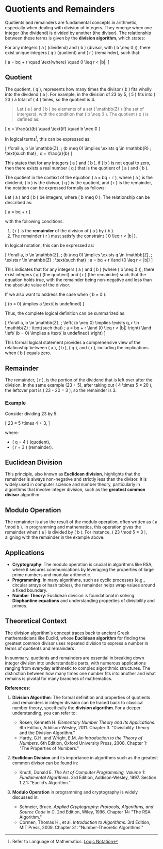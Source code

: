 # Quotients and Remainders

Quotients and remainders are fundamental concepts in arithmetic, especially when dealing with division of integers. They emerge when one integer (the dividend) is divided by another (the divisor). The relationship between these terms is given by the **division algorithm**, which states:

For any integers \( a \) (dividend) and \( b \) (divisor, with \( b \neq 0 \)), there exist unique integers \( q \) (quotient) and \( r \) (remainder), such that:

\[
a = bq + r \quad \text{where} \quad 0 \leq r < |b|.
\]

## **Quotient**

The quotient, \( q \), represents how many times the divisor \( b \) fits wholly into the dividend \( a \). For example, in the division of 23 by 5, \( 5 \) fits into \( 23 \) a total of \( 4 \) times, so the quotient is 4.

>Let \( a \) and \( b \) be elements of a set \( \mathbb{Z} \) (the set of intergers), with the condition that \( b \neq 0 \). The quotient \( q \) is defined as:
>
\[
q = \frac{a}{b} \quad \text{if} \quad b \neq 0
\]

In logical terms[^1], this can be expressed as:
>
\[
\forall a, b \in \mathbb{Z}, \; (b \neq 0) \implies \exists q \in \mathbb{R} \; \text{such that} \; q = \frac{a}{b}
\]

This states that for any integers \( a \) and \( b \), if \( b \) is not equal to zero, then there exists a real number \( q \) that is the quotient of \( a \) and \( b \).

The quotient in the context of the equation \( a = bq + r \), where \( a \) is the dividend, \( b \) is the divisor, \( q \) is the quotient, and \( r \) is the remainder, the notation can be expressed formally as follows:

Let \( a \) and \( b \) be integers, where \( b \neq 0 \). The relationship can be described as:

\[
a = bq + r
\]

with the following conditions:

1. \( r \) is the **remainder** of the division of \( a \) by \( b \).
2. The remainder \( r \) must satisfy the constraint \( 0 \leq r < |b| \).

In logical notation, this can be expressed as:

\[
\forall a, b \in \mathbb{Z}, \; (b \neq 0) \implies \exists q \in \mathbb{Z}, \; \exists r \in \mathbb{Z} \; \text{such that} \; a = bq + r \land (0 \leq r < |b|)
\]

This indicates that for any integers \( a \) and \( b \) (where \( b \neq 0 \)), there exist integers \( q \) (the quotient) and \( r \) (the remainder) such that the equation holds true, with the remainder being non-negative and less than the absolute value of the divisor. 

If we also want to address the case when \( b = 0 \):

\[
(b = 0) \implies a \text{ is undefined}
\]

Thus, the complete logical definition can be summarized as:

\[
\forall a, b \in \mathbb{Z}, \; \left( (b \neq 0) \implies \exists q, r \in \mathbb{Z} \; \text{such that} \; a = bq + r \land (0 \leq r < |b|) \right) \land \left( (b = 0) \implies a \text{ is undefined} \right)
\] 

This formal logical statement provides a comprehensive view of the relationship between \( a \), \( b \), \( q \), and \( r \), including the implications when \( b \) equals zero.

## **Remainder**

The remainder, \( r \), is the portion of the dividend that is left over after the division. In the same example (23 ÷ 5), after taking out \( 4 \times 5 = 20 \), the leftover part is \( 23 - 20 = 3 \), so the remainder is 3.

### **Example**

Consider dividing 23 by 5:

\[
23 = 5 \times 4 + 3,
\]

where:

- \( q = 4 \) (quotient),
- \( r = 3 \) (remainder).

## **Euclidean Division**

This principle, also known as **Euclidean division**, highlights that the remainder is always non-negative and strictly less than the divisor. It is widely used in computer science and number theory, particularly in algorithms that involve integer division, such as the **greatest common divisor** algorithm.

## **Modulo Operation**

The remainder is also the result of the modulo operation, often written as \( a \mod b \). In programming and mathematics, this operation gives the remainder when \( a \) is divided by \( b \). For instance, \( 23 \mod 5 = 3 \), aligning with the remainder in the example above.

## **Applications**

- **Cryptography**: The modulo operation is crucial in algorithms like RSA, where it secures communications by leveraging the properties of large prime numbers and modular arithmetic.
- **Programming**: In many algorithms, such as cyclic processes (e.g., circular arrays or hash tables), the remainder helps wrap values around a fixed boundary.
- **Number Theory**: Euclidean division is foundational in solving **Diophantine equations** and understanding properties of divisibility and primes.

## **Theoretical Context**

The division algorithm's concept traces back to ancient Greek mathematicians like Euclid, whose **Euclidean algorithm** for finding the greatest common divisor uses repeated division to express a number in terms of quotients and remainders  .

In summary, quotients and remainders are essential in breaking down integer division into understandable parts, with numerous applications ranging from everyday arithmetic to complex algorithmic structures. The distinction between how many times one number fits into another and what remains is pivotal for many branches of mathematics.

**References**:

1. **Division Algorithm**: The formal definition and properties of quotients and remainders in integer division can be traced back to classical number theory, specifically the **division algorithm**. For a deeper understanding, you can refer to:
   - Rosen, Kenneth H. *Elementary Number Theory and Its Applications*. 6th Edition, Addison-Wesley, 2011. Chapter 3: "Divisibility Theory and the Division Algorithm."
   - Hardy, G.H. and Wright, E.M. *An Introduction to the Theory of Numbers*. 6th Edition, Oxford University Press, 2008. Chapter 1: "The Properties of Numbers."

2. **Euclidean Division** and its importance in algorithms such as the greatest common divisor can be found in:
   - Knuth, Donald E. *The Art of Computer Programming, Volume 1: Fundamental Algorithms*. 3rd Edition, Addison-Wesley, 1997. Section 1.2.1: "Euclid’s Algorithm."

3. **Modulo Operation** in programming and cryptography is widely discussed in:
   - Schneier, Bruce. *Applied Cryptography: Protocols, Algorithms, and Source Code in C*. 2nd Edition, Wiley, 1996. Chapter 14: "The RSA Algorithm."
   - Cormen, Thomas H., et al. *Introduction to Algorithms*. 3rd Edition, MIT Press, 2009. Chapter 31: "Number-Theoretic Algorithms."

[^1]: Refer to Language of Mathematics: [Logic Notation](../../../a1/appendix/lang/notation_logic.md)